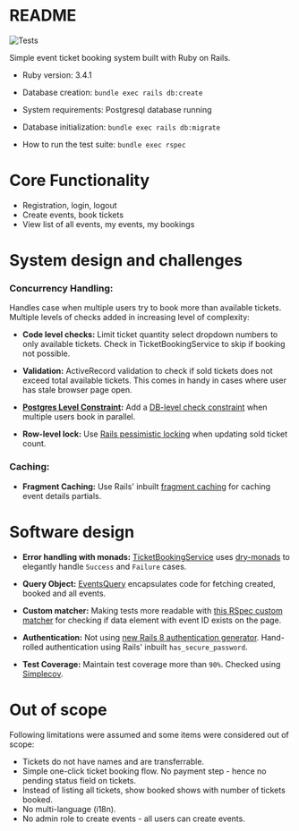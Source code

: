 # README

![Tests](https://github.com/tejasbubane/book_my_ticket/actions/workflows/ci.yml/badge.svg)

Simple event ticket booking system built with Ruby on Rails.

* Ruby version: 3.4.1

* Database creation: `bundle exec rails db:create`

* System requirements: Postgresql database running

* Database initialization: `bundle exec rails db:migrate`

* How to run the test suite: `bundle exec rspec`

# Core Functionality

* Registration, login, logout
* Create events, book tickets
* View list of all events, my events, my bookings

# System design and challenges

### Concurrency Handling:

Handles case when multiple users try to book more than available tickets. Multiple levels of checks added in increasing level of complexity:

* **Code level checks:** Limit ticket quantity select dropdown numbers to only available tickets. Check in TicketBookingService to skip if booking not possible.

* **Validation:** ActiveRecord validation to check if sold tickets does not exceed total available tickets. This comes in handy in cases where user has stale browser page open.

* **[Postgres Level Constraint](https://www.postgresql.org/docs/current/ddl-constraints.html):** Add a [DB-level check constraint](https://api.rubyonrails.org/v8.0.1/classes/ActiveRecord/ConnectionAdapters/SchemaStatements.html#method-i-add_check_constraint) when multiple users book in parallel.

* **Row-level lock:** Use [Rails pessimistic locking](https://api.rubyonrails.org/classes/ActiveRecord/Locking/Pessimistic.html) when updating sold ticket count.

### Caching:

* **Fragment Caching:** Use Rails' inbuilt [fragment caching](https://guides.rubyonrails.org/caching_with_rails.html#fragment-caching) for caching event details partials.

# Software design

* **Error handling with monads:** [TicketBookingService](app/services/ticket_booking_service.rb) uses [dry-monads](https://dry-rb.org/gems/dry-monads/1.6/result/) to elegantly handle `Success` and `Failure` cases.

* **Query Object:** [EventsQuery](app/queries/events_query.rb) encapsulates code for fetching created, booked and all events.

* **Custom matcher:** Making tests more readable with [this RSpec custom matcher](spec/support/event_matcher.rb) for checking if data element with event ID exists on the page.

* **Authentication:** Not using [new Rails 8 authentication generator](https://www.bigbinary.com/blog/rails-8-introduces-a-basic-authentication-generator). Hand-rolled authentication using Rails' inbuilt `has_secure_password`.

* **Test Coverage:** Maintain test coverage more than `90%`. Checked using [Simplecov](https://github.com/simplecov-ruby/simplecov).

# Out of scope

Following limitations were assumed and some items were considered out of scope:

* Tickets do not have names and are transferrable.
* Simple one-click ticket booking flow. No payment step - hence no pending status field on tickets.
* Instead of listing all tickets, show booked shows with number of tickets booked.
* No multi-language (i18n).
* No admin role to create events - all users can create events.
